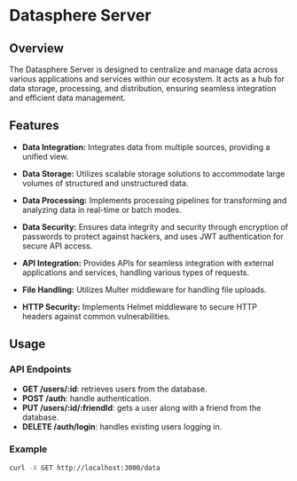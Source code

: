 # Datasphere Server

## Overview

The Datasphere Server is designed to centralize and manage data across various applications and services within our ecosystem. It acts as a hub for data storage, processing, and distribution, ensuring seamless integration and efficient data management.

## Features

- **Data Integration:** Integrates data from multiple sources, providing a unified view.
  
- **Data Storage:** Utilizes scalable storage solutions to accommodate large volumes of structured and unstructured data.
  
- **Data Processing:** Implements processing pipelines for transforming and analyzing data in real-time or batch modes.
  
- **Data Security:** Ensures data integrity and security through encryption of passwords to protect against hackers, and uses JWT authentication for secure API access.
  
- **API Integration:** Provides APIs for seamless integration with external applications and services, handling various types of requests.
  
- **File Handling:** Utilizes Multer middleware for handling file uploads.
  
- **HTTP Security:** Implements Helmet middleware to secure HTTP headers against common vulnerabilities.

## Usage

### API Endpoints

- **GET /users/:id**: retrieves users from the database.
- **POST /auth**: handle authentication.
- **PUT /users/:id/:friendId**: gets a user along with a friend from the database.
- **DELETE /auth/login**: handles existing users logging in.

### Example

```bash
curl -X GET http://localhost:3000/data
